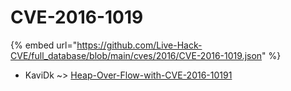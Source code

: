 # CVE-2016-1019
{% embed url="https://github.com/Live-Hack-CVE/full_database/blob/main/cves/2016/CVE-2016-1019.json" %}

* KaviDk ~> [Heap-Over-Flow-with-CVE-2016-10191](https://www.alice-snow.ru/2016/database/cve-2016-1019/heap-over-flow-with-cve-2016-10191-kavidk)
